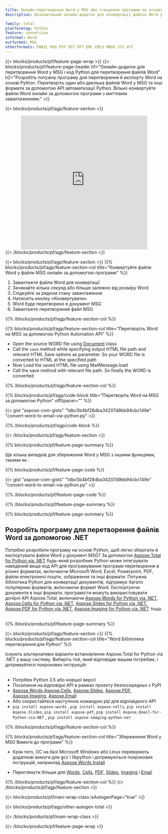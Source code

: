 ```yaml
---
title: Онлайн-перетворення Word у MSG або створення програми на основі Python для перетворення файлів Word
description: Безкоштовний онлайн-додаток для конвертації файлів Word у MSG. Код бібліотеки перетворення Python для документів Word.  

family: total
platformtag: Python
feature: conversion
informat: Word
outformat: MSG
otherformats: EMAIL MSG PST OST OFT EML EMLX MBOX ICS VCF
---
```

{{< blocks/products/pf/feature-page-wrap >}}
{{< blocks/products/pf/feature-page-header h1="Онлайн-додаток для перетворення Word у MSG і код Python для перетворення файлів Word" h2="Розробіть потужну програму для перетворення й експорту Word на основі Python.  Перетворіть один або декілька файлів Word у MSG та інші формати за допомогою API автоматизації Python.  Вільно конвертуйте файли Word онлайн за допомогою програми з миттєвим завантаженням." >}}


{{< blocks/products/pf/agp/feature-section >}}

<div class="container-fluid agp-content bg-white aboutfile box-1 vh100 section nopbtm">
<div class=container>
<div class=row>
<div class="demobox tc col-md-12 padding-0" align="center">

<iframe title="Free Online Word to MSG Conversion App" style="border: none; height: 426px;" scrolling="no" src="https://total-conversion-app-65z5r2lp.k8s.dynabic.com/?to=msg&from=doc" id="child-iframe" width="80%"></iframe>

</div></div>
</div></div>
{{< /blocks/products/pf/agp/feature-section >}}


{{< blocks/products/pf/agp/feature-section >}}
{{% blocks/products/pf/agp/feature-section-col title="Конвертуйте файли Word у файли MSG онлайн за допомогою програми" %}}

1. Завантажте файли Word для конвертації
1. Зачекайте кілька секунд або більше залежно від розміру Word
1. Слідкуйте за рядком стану завантаження
1. Натисніть кнопку «Конвертувати».
1. Word буде перетворено в документ MSG
1. Завантажте перетворений файл MSG

{{% /blocks/products/pf/agp/feature-section-col %}}

{{% blocks/products/pf/agp/feature-section-col title="Перетворіть Word на MSG за допомогою Python Automation API" %}}



- Open the source WORD file using [Document](https://reference.aspose.com/words/python-net/aspose.words/document/) class
- Call the `save` method while specifying output HTML file path and relevant HTML Save options as parameter. So your WORD file is converted to HTML at the specified path
- Now Load the saved HTML file using MailMessage.load
- Call the save method with relevant file path. So finally the WORD is converted




{{% /blocks/products/pf/agp/feature-section-col %}}

{{% blocks/products/pf/agp/code-block title="Перетворіть Word на MSG за допомогою Python" offSpacer="" %}}

{{< gist "aspose-com-gists" "1dbc5b4bf28dba34207d9bb94cbc149e" "convert-word-to-email-via-python.py" >}}

{{% /blocks/products/pf/agp/code-block %}}

{{< /blocks/products/pf/agp/feature-section >}}

{{% blocks/products/pf/feature-page-summary %}}

Ще кілька випадків для збереження Word у MSG з іншими функціями, такими як .

{{% blocks/products/pf/feature-page-code %}}
{{< gist "aspose-com-gists" "1dbc5b4bf28dba34207d9bb94cbc149e" "convert-word-to-email-via-python.py" >}}
{{% /blocks/products/pf/feature-page-code  %}}


{{% /blocks/products/pf/feature-page-summary %}}

{{% blocks/products/pf/feature-page-summary %}}

<h2>Розробіть програму для перетворення файлів Word за допомогою .NET</h2>

Потрібно розробити програму на основі Python, щоб легко зберігати й експортувати файли Word у документ MSG?  За допомогою [Aspose.Total for Python via .NET](https://products.aspose.com/total/uk/python-net/) будь-який розробник Python може інтегрувати наведений вище код API для програмування програми перетворення в різних форматах, включаючи Microsoft Word, Excel, Powerpoint, PDF, файли електронної пошти, зображення та інші формати.  Потужна бібліотека Python для конвертації документів, підтримує багато популярних форматів, включаючи формат Word. Експортуючи документи в інші формати, програмісти можуть використовувати дочірні API Aspose.Total, включаючи [Aspose.Words for Python via .NET](https://products.aspose.com/words/uk/python-net/), [Aspose.Cells for Python via .NET](https://products.aspose.com/cells/uk/python-net/), [Aspose.Slides for Python via .NET](https://products.aspose.com/slides/uk/python-net/), [Aspose.PDF for Python via .NET](https://products.aspose.com/pdf/uk/python-net/), [Aspose.Imaging for Python via .NET](https://products.aspose.com/imaging/uk/python-net/) тощо.<br /><br />

{{% /blocks/products/pf/feature-page-summary %}}

{{< blocks/products/pf/agp/feature-section >}}
{{% blocks/products/pf/agp/feature-section-col title="Word Бібліотека перетворення для Python" %}}

Існують альтернативні варіанти встановлення Aspose.Total for Python via .NET у вашу систему.  Виберіть той, який відповідає вашим потребам, і дотримуйтеся покрокових інструкцій:<br /><br />

- Потрібен Python 3.5 або новішої версії
- Посилання на відповідні API в рамках проекту безпосередньо з PyPI 
- [Aspose.Words](https://pypi.org/project/aspose-words/),[Aspose.Cells](https://pypi.org/project/aspose-cells/), [Aspose.Slides](https://pypi.org/project/Aspose.Slides/), [Aspose.PDF](https://pypi.org/project/aspose-pdf/), [Aspose.Imaging](https://pypi.org/project/aspose-imaging-python-net/), [Aspose.Email](https://pypi.org/project/Aspose.Email-for-Python-via-NET/)
- Або скористайтеся наступною командою pip для відповідного API  
- ```pip install aspose.words```  , ```pip install aspose-cells```, ```pip install Aspose.Slides```, ```pip install aspose-pdf```, ```pip install Aspose.Email-for-Python-via-NET``` , ```pip install aspose-imaging-python-net``` 

{{% /blocks/products/pf/agp/feature-section-col %}}

{{% blocks/products/pf/agp/feature-section-col title="Збереження Word у MSG Вимоги до програми" %}}

- Крім того, ОС на базі Microsoft Windows або Linux перевіряють додаткові вимоги для gcc і libpython і дотримуються покрокових інструкцій, наприклад [Aspose.Words Install](https://docs.aspose.com/words/python-net/installation/)

- Переглянути більше для [Words](https://docs.aspose.com/words/python-net/system-requirements/), [Cells](https://docs.aspose.com/cells/python-net/getting-started/), [PDF](https://docs.aspose.com/pdf/python-net/system-requirements/), [Slides](https://docs.aspose.com/slides/python-net/system-requirements/), [Imaging](https://docs.aspose.com/imaging/python-net/system-requirements/) і [Email](https://docs.aspose.com/email/python-net/system-requirements/)

{{% /blocks/products/pf/agp/feature-section-col %}}
{{< /blocks/products/pf/agp/feature-section >}}

{{< blocks/products/pf/main-wrap-class isAutogenPage="true" >}}

{{< blocks/products/pf/agp/other-autogen-total >}}

{{< /blocks/products/pf/main-wrap-class >}}

{{< /blocks/products/pf/feature-page-wrap >}}